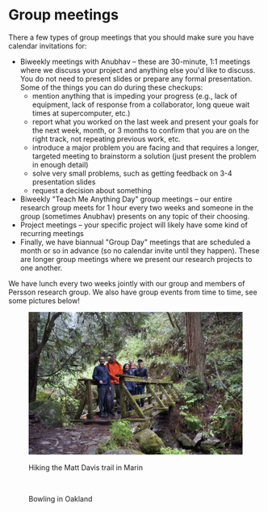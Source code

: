 # Group meetings

There a few types of group meetings that you should make sure you have calendar invitations for:

* Biweekly meetings with Anubhav – these are 30-minute, 1:1 meetings where we discuss your project and anything else you'd like to discuss. You do not need to present slides or prepare any formal presentation. Some of the things you can do during these checkups:
  * mention anything that is impeding your progress (e.g., lack of equipment, lack of response from a collaborator, long queue wait times at supercomputer, etc.)
  * report what you worked on the last week and present your goals for the next week, month, or 3 months to confirm that you are on the right track, not repeating previous work, etc.
  * introduce a major problem you are facing and that requires a longer, targeted meeting to brainstorm a solution (just present the problem in enough detail)
  * solve very small problems, such as getting feedback on 3-4 presentation slides
  * request a decision about something
* Biweekly "Teach Me Anything Day" group meetings – our entire research group meets for 1 hour every two weeks and someone in the group (sometimes Anubhav) presents on any topic of their choosing.
* Project meetings – your specific project will likely have some kind of recurring meetings
* Finally, we have biannual "Group Day" meetings that are scheduled a month or so in advance (so no calendar invite until they happen). These are longer group meetings where we present our research projects to one another.

We have lunch every two weeks jointly with our group and members of Persson research group. We also have group events from time to time, see some pictures below!

<figure><img src="../.gitbook/assets/image.png" alt=""><figcaption><p>Hiking the Matt Davis trail in Marin</p></figcaption></figure>

<figure><img src="../.gitbook/assets/group2.jpeg" alt=""><figcaption><p>Bowling in Oakland</p></figcaption></figure>
